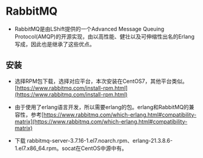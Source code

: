 # RabbitMQ

* RabbitMQ是由LShift提供的一个Advanced Message Queuing Protocol(AMQP)的开源实现，由以高性能、健壮以及可伸缩性出名的Erlang写成，因此也是继承了这些优点。  

## 安装

* 选择RPM包下载，选择对应平台，本次安装在CentOS7，其他平台类似。[https://www.rabbitmq.com/install-rpm.html](https://www.rabbitmq.com/install-rpm.html)  
* 由于使用了erlang语言开发，所以需要erlang的包。erlang和RabbitMQ的兼容性，参考[https://www.rabbitmq.com/which-erlang.html#compatibility-matrix](https://www.rabbitmq.com/which-erlang.html#compatibility-matrix)

* 下载 rabbitmq-server-3.7.16-1.el7.noarch.rpm、erlang-21.3.8.6-1.el7.x86_64.rpm。socat在CentOS中源中有。  


























